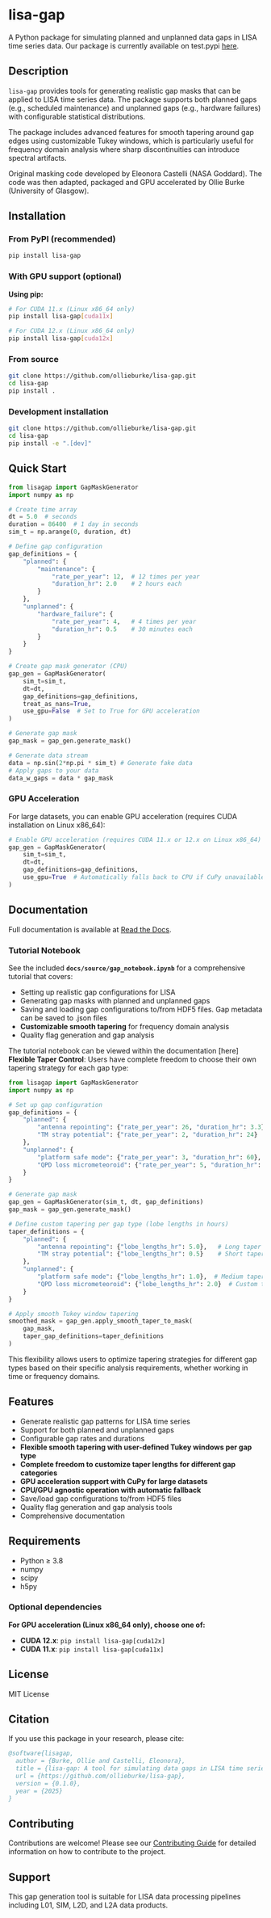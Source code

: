 # lisa-gap

A Python package for simulating planned and unplanned data gaps in LISA time series data. Our package is currently available on test.pypi [here](https://test.pypi.org/project/lisa-gap/).

## Description

`lisa-gap` provides tools for generating realistic gap masks that can be applied to LISA time series data. The package supports both planned gaps (e.g., scheduled maintenance) and unplanned gaps (e.g., hardware failures) with configurable statistical distributions.

The package includes advanced features for smooth tapering around gap edges using customizable Tukey windows, which is particularly useful for frequency domain analysis where sharp discontinuities can introduce spectral artifacts.

Original masking code developed by Eleonora Castelli (NASA Goddard). The code was then adapted, packaged and GPU accelerated by Ollie Burke (University of Glasgow).

## Installation

### From PyPI (recommended)

```bash
pip install lisa-gap
```

### With GPU support (optional)

**Using pip:**
```bash
# For CUDA 11.x (Linux x86_64 only)
pip install lisa-gap[cuda11x]

# For CUDA 12.x (Linux x86_64 only)  
pip install lisa-gap[cuda12x]
```

### From source

```bash
git clone https://github.com/ollieburke/lisa-gap.git
cd lisa-gap
pip install .
```

### Development installation

```bash
git clone https://github.com/ollieburke/lisa-gap.git
cd lisa-gap
pip install -e ".[dev]"
```

## Quick Start

```python
from lisagap import GapMaskGenerator
import numpy as np

# Create time array
dt = 5.0  # seconds
duration = 86400  # 1 day in seconds
sim_t = np.arange(0, duration, dt)

# Define gap configuration
gap_definitions = {
    "planned": {
        "maintenance": {
            "rate_per_year": 12,  # 12 times per year
            "duration_hr": 2.0    # 2 hours each
        }
    },
    "unplanned": {
        "hardware_failure": {
            "rate_per_year": 4,   # 4 times per year
            "duration_hr": 0.5    # 30 minutes each
        }
    }
}

# Create gap mask generator (CPU)
gap_gen = GapMaskGenerator(
    sim_t=sim_t,
    dt=dt,
    gap_definitions=gap_definitions,
    treat_as_nans=True,
    use_gpu=False  # Set to True for GPU acceleration
)

# Generate gap mask
gap_mask = gap_gen.generate_mask()

# Generate data stream
data = np.sin(2*np.pi * sim_t) # Generate fake data
# Apply gaps to your data
data_w_gaps = data * gap_mask
```

### GPU Acceleration

For large datasets, you can enable GPU acceleration (requires CUDA installation on Linux x86_64):

```python
# Enable GPU acceleration (requires CUDA 11.x or 12.x on Linux x86_64)
gap_gen = GapMaskGenerator(
    sim_t=sim_t,
    dt=dt,
    gap_definitions=gap_definitions,
    use_gpu=True  # Automatically falls back to CPU if CuPy unavailable
)
```

## Documentation

Full documentation is available at [Read the Docs](https://lisagap.readthedocs.io/).

### Tutorial Notebook

See the included **`docs/source/gap_notebook.ipynb`** for a comprehensive tutorial that covers:

- Setting up realistic gap configurations for LISA
- Generating gap masks with planned and unplanned gaps
- Saving and loading gap configurations to/from HDF5 files. Gap metadata can be saved to .json files
- **Customizable smooth tapering** for frequency domain analysis
- Quality flag generation and gap analysis

The tutorial notebook can be viewed within the documentation [here]
**Flexible Taper Control**: Users have complete freedom to choose their own tapering strategy for each gap type:

```python
from lisagap import GapMaskGenerator
import numpy as np

# Set up gap configuration
gap_definitions = {
    "planned": {
        "antenna repointing": {"rate_per_year": 26, "duration_hr": 3.3},
        "TM stray potential": {"rate_per_year": 2, "duration_hr": 24}
    },
    "unplanned": {
        "platform safe mode": {"rate_per_year": 3, "duration_hr": 60},
        "QPD loss micrometeoroid": {"rate_per_year": 5, "duration_hr": 24}
    }
}

# Generate gap mask
gap_gen = GapMaskGenerator(sim_t, dt, gap_definitions)
gap_mask = gap_gen.generate_mask()

# Define custom tapering per gap type (lobe lengths in hours)
taper_definitions = {
    "planned": {
        "antenna repointing": {"lobe_lengths_hr": 5.0},   # Long taper for repointing
        "TM stray potential": {"lobe_lengths_hr": 0.5}    # Short taper for TM events
    },
    "unplanned": {
        "platform safe mode": {"lobe_lengths_hr": 1.0},  # Medium taper for safe mode
        "QPD loss micrometeoroid": {"lobe_lengths_hr": 2.0}  # Custom taper for QPD loss
    }
}

# Apply smooth Tukey window tapering
smoothed_mask = gap_gen.apply_smooth_taper_to_mask(
    gap_mask, 
    taper_gap_definitions=taper_definitions
)
```

This flexibility allows users to optimize tapering strategies for different gap types based on their specific analysis requirements, whether working in time or frequency domains.

## Features

- Generate realistic gap patterns for LISA time series
- Support for both planned and unplanned gaps
- Configurable gap rates and durations
- **Flexible smooth tapering with user-defined Tukey windows per gap type**
- **Complete freedom to customize taper lengths for different gap categories**
- **GPU acceleration support with CuPy for large datasets**
- **CPU/GPU agnostic operation with automatic fallback**
- Save/load gap configurations to/from HDF5 files
- Quality flag generation and gap analysis tools
- Comprehensive documentation

## Requirements

- Python ≥ 3.8
- numpy
- scipy
- h5py

### Optional dependencies

**For GPU acceleration (Linux x86_64 only), choose one of:**
- **CUDA 12.x**: `pip install lisa-gap[cuda12x]` 
- **CUDA 11.x**: `pip install lisa-gap[cuda11x]` 

## License

MIT License

## Citation

If you use this package in your research, please cite:

```bibtex
@software{lisagap,
  author = {Burke, Ollie and Castelli, Eleonora},
  title = {lisa-gap: A tool for simulating data gaps in LISA time series},
  url = {https://github.com/ollieburke/lisa-gap},
  version = {0.1.0},
  year = {2025}
}
```

## Contributing

Contributions are welcome! Please see our [Contributing Guide](https://lisagap.readthedocs.io/en/latest/contributing.html) for detailed information on how to contribute to the project.

## Support

This gap generation tool is suitable for LISA data processing pipelines including L01, SIM, L2D, and L2A data products. 

